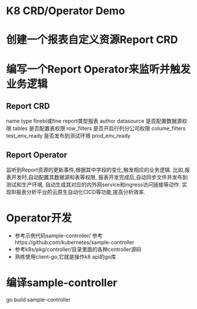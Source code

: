 # K8 CRD/Operator Demo

# 创建一个报表自定义资源Report CRD
# 编写一个Report Operator来监听并触发业务逻辑

## Report CRD
name
type  finebi或fine report类型报表
author
datasource  是否配置数据源权限
tables  是否配置表权限
row_filters  是否开启行列分公司权限
colume_filters
test_env_ready 是否发布到测试环境
prod_env_ready

## Report Operator
监听到Report资源的更新事件,根据其中字段的变化,触发相应的业务逻辑.
比如,报表开发时,自动配置其数据源和表等权限,
报表开发完成后,自动同步文件并发布到测试和生产环境,
自动生成其对应的内外网service和ingress访问链接等动作.
实现BI报表分析平台的云原生自动化CICD等功能,提高分析效率.

# Operator开发
- 参考示例代码sample-controller/ 参考https://github.com/kubernetes/sample-controller
- 参考k8s/pkg/controller/目录里面的各种controller源码
- 熟练使用client-go,它就是操作k8 api的go库

# 编译sample-controller
go build sample-controller


